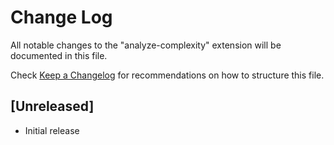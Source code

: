 # Change Log

All notable changes to the "analyze-complexity" extension will be documented in this file.

Check [Keep a Changelog](http://keepachangelog.com/) for recommendations on how to structure this file.

## [Unreleased]

- Initial release